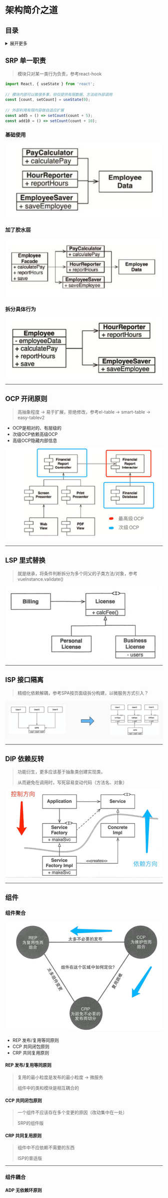 # 架构简介之道

## 目录

<details>
<summary>展开更多</summary>


* [`SRP 单一职责`](#SRP 单一职责)
* [`OCP 开闭原则`](#OCP 开闭原则)
* [`LSP 里式替换`](#LSP 里式替换)
* [`ISP 接口隔离`](#ISP 接口隔离)
* [`DIP 依赖反转`](#DIP 依赖反转)
* [`组件`](#组件)
  * [`组件聚合`](#组件聚合)
  * [`组件耦合`](#组件耦合)

</details>

## SRP 单一职责
> 模块只对某一类行为负责，参考react-hook

```js
import React, { useState } from 'react';

// 模块内部可以做很多事，但仅提供有限数据、方法给外部调用
const [count, setCount] = useState(0);

// 外部利用有限内容做自适应扩展
const add5 = () => setCount(count + 5);
const add10 = () => setCount(count + 10);
```

### 基础使用

![SRP-1](./SRP-1.jpeg)



### 加了胶水层

![SRP-2](./SRP-2.jpeg)

### 拆分具体行为

![SRP-3](./SRP-3.jpeg)

---

## OCP 开闭原则

> 高抽象程度 -> 易于扩展，拒绝修改，参考el-table -> smart-table -> easy-tablev2

- OCP是相对的、有层级的
- 次级OCP依赖高级OCP
- 高级OCP隐藏内部信息

![OCP-1](./OCP-1.jpeg)

---

## LSP 里式替换

> 就是继承，将条件判断拆分为多个同父的子类方法/对象，参考vueInstance.validate()

![LSP-1](./LSP-1.jpeg)

---

## ISP 接口隔离

> 精细化依赖解耦，参考SPA按页面级拆分构建，以微服务方式引入？

![ISP-1](./ISP-1.png)

---

## DIP 依赖反转

> 功能衍生，更多应该基于抽象类创建实现类，
>
> 从而避免在调用时，写死容易变动代码（方法名、对象）

![DIP-1](./DIP-1.jpeg)

---

## 组件

### 组件聚合

![组件聚合](组件聚合.jpeg)

- REP 发布/复用等同原则
- CCP 共同闭包原则
- CRP 共同复用原则



#### REP 发布/复用等同原则
> 复用的最小粒度是发布的最小粒度 -> 微服务
>
> 组件中的类和模块是相互耦合的



#### CCP 共同闭包原则

> 一个组件不应该存在多个变更的原因（改动集中在一处）
>
> SRP的组件版



#### CRP 共同复用原则

> 组件中不应依赖不需要的东西
>
> ISP的普适版

---

### 组件耦合

#### ADP 无依赖环原则

